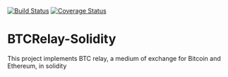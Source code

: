 [![Build Status](https://travis-ci.org/CornellBlockchain/BTCRelay-Solidity.svg?branch=master)](https://travis-ci.org/CornellBlockchain/BTCRelay-Solidity)
[![Coverage Status](https://coveralls.io/repos/github/CornellBlockchain/BTCRelay-Solidity/badge.svg?branch=master)](https://coveralls.io/github/CornellBlockchain/BTCRelay-Solidity?branch=master)

# BTCRelay-Solidity
This project implements BTC relay, a medium of exchange for Bitcoin and Ethereum, in solidity
